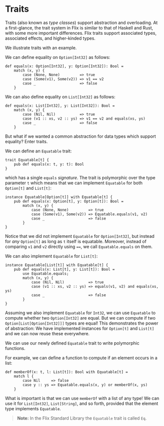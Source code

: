 # Traits

Traits (also known as _type classes_) support abstraction and overloading. At a
first-glance, the trait system in Flix is similar to that of Haskell and Rust,
with some more important differences. Flix traits support associated types,
associated effects, and higher-kinded types. 

We illustrate traits with an example.

We can define equality on `Option[Int32]` as follows:

```flix
def equals(x: Option[Int32], y: Option[Int32]): Bool = 
    match (x, y) {
        case (None, None)         => true
        case (Some(v1), Some(v2)) => v1 == v2
        case _                    => false
    }
```

We can also define equality on `List[Int32]` as follows:

```flix
def equals(x: List[Int32], y: List[Int32]): Bool = 
    match (x, y) {
        case (Nil, Nil)           => true
        case (v1 :: xs, v2 :: ys) => v1 == v2 and equals(xs, ys)
        case _                    => false
    }
```

But what if we wanted a common abstraction for data types which support
equality? Enter traits. 

We can define an `Equatable` trait:

```flix
trait Equatable[t] {
    pub def equals(x: t, y: t): Bool
}
```

which has a single `equals` _signature_. The trait is polymorphic over the type
parameter `t` which means that we can implement `Equatable` for both `Option[t]`
and `List[t]`: 

```flix
instance Equatable[Option[t]] with Equatable[t] {
    pub def equals(x: Option[t], y: Option[t]): Bool = 
        match (x, y) {
            case (None, None)         => true
            case (Some(v1), Some(v2)) => Equatable.equals(v1, v2)
            case _                    => false
        }
}
```

Notice that we did not implement `Equatable` for `Option[Int32]`, but instead
for _any_ `Option[t]` as long as `t` itself is equatable. Moreover, instead of
comparing `v1` and `v2` directly using `==`, we call `Equatable.equals` on them. 

We can also implement `Equatable` for `List[t]`:

```flix
instance Equatable[List[t]] with Equatable[t] {
    pub def equals(x: List[t], y: List[t]): Bool = 
        use Equatable.equals;
        match (x, y) {
            case (Nil, Nil)           => true
            case (v1 :: xs, v2 :: ys) => equals(v1, v2) and equals(xs, ys)
            case _                    => false
        }
}
```

Assuming we also implement `Equatable` for `Int32`, we can use `Equatable` to
compute whether two `Option[Int32]` are equal. But we can compute if two
`Option[List[Option[Int32]]]` types are equal! This demonstrates the power of
abstraction: We have implemented instances for `Option[t]` and `List[t]` and we
can now reuse these everywhere. 

We can use our newly defined `Equatable` trait to write polymorphic functions.

For example, we can define a function to compute if an element occurs in a list:

```flix
def memberOf(x: t, l: List[t]): Bool with Equatable[t] = 
    match l {
        case Nil     => false
        case y :: ys => Equatable.equals(x, y) or memberOf(x, ys)
    }
```

What is important is that we can use `memberOf` with a list of any type! We can
use it for `List[Int32]`, `List[String]`, and so forth, provided that the
element type implements `Equatable`.

> **Note:** In the Flix Standard Library the `Equatable` trait is called `Eq`.
